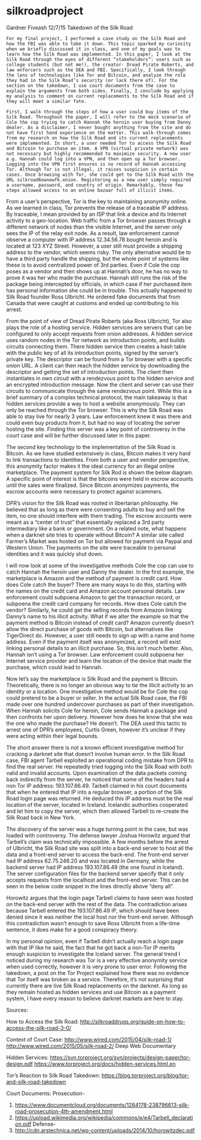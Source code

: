 # silkroadproject

Gardner Fiveash
12/7/15
Takedown of the Silk Road

	For my final project, I performed a case study on the Silk Road and how the FBI was able to take it down. This topic sparked my curiosity when we briefly discussed it in class, and one of my goals was to learn how the Silk Road was implemented. In this paper, I look at the Silk Road through the eyes of different “stakeholders”: users such as college students (but not me!), the creator- Dread Pirate Roberts, and law enforcers such as the DEA and FBI. Specifically, I look through the lens of technologies like Tor and Bitcoin, and analyze the role they had in the Silk Road’s security (or lack there of). For the section on the takedown, I use court documents from the case to explain the arguments from both sides. Finally, I conclude by applying my analysis to comment on current replacements to the Silk Road and if they will meet a similar fate. 

	First, I walk through the steps of how a user could buy items of the Silk Road. Throughout the paper, I will refer to the mock scenario of Cole the cop trying to catch Hannah the heroin user buying from Danny dealer. As a disclaimer, I never bought anything from the site and do not have first hand experience on the matter. This walk-through comes from my research on how the Silk Road and its current replacements were implemented. In short, a user needed Tor to access the Silk Road and Bitcoin to purchase an item. A VPN (virtual private network) was not necessary but highly recommended to maximize security. A new user e.g. Hannah could log into a VPN, and then open up a Tor browser. Logging into the VPN first ensures is no record of Hannah accessing Tor. Although Tor is not illegal, it raises suspicion in certain cases. Once browsing with Tor, she could get to the Silk Road with the URL silkroad6ownowfk.onion. Registering as a new user simply required a username, password, and country of origin. Remarkably, these few steps allowed access to an online bazaar full of illicit items. 

  From a user’s perspective, Tor is the key to maintaining anonymity online. As we learned in class, Tor prevents the release of a traceable IP address. By traceable, I mean provided by an ISP that link a device and its Internet activity to a geo-location. Web traffic from a Tor browser passes through a different network of nodes than the visible Internet, and the server only sees the IP of the relay exit node. As a result, law enforcement cannot observe a computer with IP address 12.34.56.78 bought heroin and is located at 123 XYZ Street. However, a user still must provide a shipping address to the vendor, which seems risky. The only alternative would be to have a third party handle the shipping, but the whole point of systems like these is to avoid centralized power of 3rd parties. Even if Cole the cop poses as a vendor and then shows up at Hannah’s door, he has no way to prove it was her who made the purchase. Hannah still runs the risk of the package being intercepted by officials, in which case if her purchased item has personal information she could be in trouble. This actually happened to Silk Road founder Ross Ulbricht. He ordered fake documents that from Canada that were caught at customs and ended up contributing to his arrest. 

  From the point of view of Dread Pirate Roberts (aka Ross Ulbricht), Tor also plays the role of a hosting service. Hidden services are servers that can be configured to only accept requests from onion addresses. A hidden service uses random nodes in the Tor network as introduction points, and builds circuits connecting them. There hidden service then creates a hash table with the public key of all its introduction points, signed by the server’s private key. The descriptor can be found from a Tor browser with a specific onion URL. A client can then reach the hidden service by downloading the descriptor and getting the set of introduction points. The client then instantiates in own circuit with a rendezvous point to the hidden service and an encrypted introduction message. Now the client and server can use their circuits to communicate through the same rendezvous point. While this is a brief summary of a complex technical protocol, the main takeaway is that hidden services provide a way to host a website anonymously. They can only be reached through the Tor browser. This is why the Silk Road was able to stay live for nearly 3 years. Law enforcement knew it was there and could even buy products from it, but had no way of locating the server hosting the site. Finding this server was a key point of controversy in the court case and will be further discussed later in this paper. 

  The second key technology to the implementation of the Silk Road is Bitcoin. As we have studied extensively in class, Bitcoin makes it very hard to link transactions to identities. From both a user and vendor perspective, this anonymity factor makes it the ideal currency for an illegal online marketplace. The payment system for Silk Rod is shown the below diagram. A specific point of interest is that the bitcoins were held in escrow accounts until the sales were finalized. Since Bitcoin anonymizes payments, the escrow accounts were necessary to protect against scammers.
 
  DPR’s vision for the Silk Road was rooted in libertarian philosophy. He believed that as long as there were consenting adults to buy and sell the item, no one should interfere with them trading. The escrow accounts were meant as a “center of trust” that essentially replaced a 3rd party intermediary like a bank or government. On a related note, what happens when a darknet site tries to operate without Bitcoin? A similar site called Farmer’s Market was hosted on Tor but allowed for payment via Paypal and Western Union. The payments on the site were traceable to personal identities and it was quickly shut down.
 
  I will now look at some of the investigative methods Cole the cop can use to catch Hannah the heroin user and Danny the dealer. In the first example, the marketplace is Amazon and the method of payment is credit card. How does Cole catch the buyer? There are many ways to do this, starting with the names on the credit card and Amazon account personal details. Law enforcement could subpoena Amazon to get the transaction record, or subpoena the credit card company for records. How does Cole catch the vendor? Similarly, he could get the selling records from Amazon linking Danny’s name to his illicit activity. What if we alter the example so that the payment method is Bitcoin instead of credit card? Amazon currently doesn’t allow the direct purchase of goods with Bitcoin, but alternatives like TigerDirect do. However, a user still needs to sign up with a name and home address. Even if the payment itself was anonymized, a record will exist linking personal details to an illicit purchase. So, this isn’t much better. Also, Hannah isn’t using a Tor browser. Law enforcement could subpoena her Internet service provider and learn the location of the device that made the purchase, which could lead to Hannah. 

  Now let’s say the marketplace is Silk Road and the payment is Bitcoin. Theoretically, there is no longer an obvious way to tie the illicit activity to an identity or a location. One investigative method would be for Cole the cop could pretend to be a buyer or seller. In the actual Silk Road case, the FBI made over one hundred undercover purchases as part of their investigation. When Hannah solicits Cole for heroin, Cole sends Hannah a package and then confronts her upon delivery. However how does he know that she was the one who made the purchase? He doesn’t. The DEA used this tactic to arrest one of DPR’s employees, Curtis Green, however it’s unclear if they were acting within their legal bounds. 

  The short answer there is not a known efficient investigative method for cracking a darknet site that doesn’t involve human error. In the Silk Road case, FBI agent Tarbell exploited an operational coding mistake from DPR to find the real server. He repeatedly tried logging into the Silk Road with both valid and invalid accounts. Upon examination of the data packets coming back indirectly from the server, he noticed that some of the headers had a non Tor IP address: 193.107.86.49. Tarbell claimed in his court documents that when he entered that IP into a regular browser, a portion of the Silk Road login page was returned. He deduced this IP address must be the real location of the server, located in Iceland. Icelandic authorities cooperated and let him to copy the server, which then allowed Tarbell to re-create the Silk Road back in New York.

  The discovery of the server was a huge turning point in the case, but was loaded with controversy. The defense lawyer Joshua Horowitz argued that Tarbell’s claim was technically impossible. A few months before the arrest of Ulbricht, the Silk Road site was split into a back-end server to host all the data and a front-end server to access the back-end. The front-end server had IP address 62.75.246.20 and was located in Germany, while the backend server had IP address 193.107.86.49 (the one found in Iceland). The server configuration files for the backend server specify that it only accepts requests from the localhost and the front-end server. This can be seen in the below code snippet in the lines directly above “deny all”. 

  Horowitz argues that the login page Tarbell claims to have seen was hosted on the back-end server with the rest of the data. The contradiction arises because Tarbell entered the 193.107.86.49 IP, which should have been denied since it was neither the local host nor the front-end server. Although this contradiction wasn’t enough to save Ross Ulbricht from a life-time sentence, it does make for a good conspiracy theory. 

  In my personal opinion, even if Tarbell didn’t actually reach a login page with that IP like he said, the fact that he got back a non-Tor IP merits enough suspicion to investigate the Iceland server. The general trend I noticed during my research was Tor is a very effective anonymity service when used correctly, however it is very prone to user error. Following the takedown, a post on the Tor Project explained how there was no evidence that Tor itself was broken as a service. Therefore, it’s not surprising that currently there are live Silk Road replacements on the darknet. As long as they remain hosted as hidden services and use Bitcoin as a payment system, I have every reason to believe darknet markets are here to stay. 





Sources:

How to Access the Silk Road:
http://silkroaddrugs.org/guide-on-how-to-access-the-silk-road-3-0/ 

Context of Court Case:
http://www.wired.com/2015/04/silk-road-1/
http://www.wired.com/2015/05/silk-road-2/ 
Deep Web Documentary

Hidden Services:
https://svn.torproject.org/svn/projects/design-paper/tor-design.pdf 
https://www.torproject.org/docs/hidden-services.html.en 

Tor’s Reaction to Silk Road Takedown:
https://blog.torproject.org/blog/tor-and-silk-road-takedown

Court Documents:
	Prosecution-
1. https://www.documentcloud.org/documents/1284178-238796613-silk-road-prosecution-4th-amendment.html 
2. https://upload.wikimedia.org/wikipedia/commons/e/e4/Tarbell_declaration.pdf 
Defense-
1.	http://cdn.arstechnica.net/wp-content/uploads/2014/10/horowitzdec.pdf 

